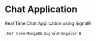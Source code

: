 # Chat Application
Real Time Chat Application using SignalR

`.NET Core`
`MongoDB`
`SignalR`
`Angular 8`
